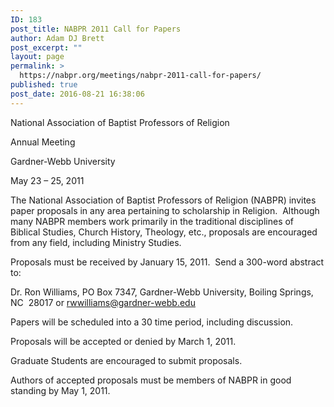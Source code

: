 ```yaml
---
ID: 183
post_title: NABPR 2011 Call for Papers
author: Adam DJ Brett
post_excerpt: ""
layout: page
permalink: >
  https://nabpr.org/meetings/nabpr-2011-call-for-papers/
published: true
post_date: 2016-08-21 16:38:06
---
```

National Association of Baptist Professors of Religion

Annual Meeting

Gardner-Webb University

May 23 – 25, 2011

The National Association of Baptist Professors of Religion (NABPR) invites paper proposals in any area pertaining to scholarship in Religion.  Although many NABPR members work primarily in the traditional disciplines of Biblical Studies, Church History, Theology, etc., proposals are encouraged from any field, including Ministry Studies.

Proposals must be received by January 15, 2011.  Send a 300-word abstract to:

Dr. Ron Williams, PO Box 7347, Gardner-Webb University, Boiling Springs, NC  28017 or <a href="mailto:nabprbelmont@mail.belmont.edu">rwwilliams@gardner-webb.edu</a>

Papers will be scheduled into a 30 time period, including discussion.

Proposals will be accepted or denied by March 1, 2011.

Graduate Students are encouraged to submit proposals.

Authors of accepted proposals must be members of NABPR in good standing by May 1, 2011.